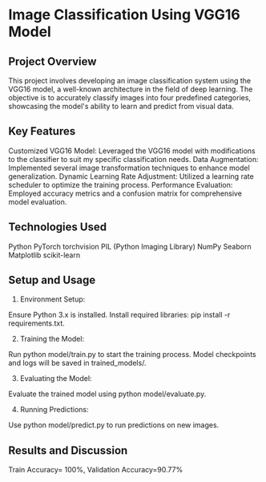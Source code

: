 # Image Classification Using VGG16 Model
## Project Overview
This project involves developing an image classification system using the VGG16 model, a well-known architecture in the field of deep learning. The objective is to accurately classify images into four predefined categories, showcasing the model's ability to learn and predict from visual data.

## Key Features
Customized VGG16 Model: Leveraged the VGG16 model with modifications to the classifier to suit my specific classification needs.
Data Augmentation: Implemented several image transformation techniques to enhance model generalization.
Dynamic Learning Rate Adjustment: Utilized a learning rate scheduler to optimize the training process.
Performance Evaluation: Employed accuracy metrics and a confusion matrix for comprehensive model evaluation.

## Technologies Used
Python
PyTorch
torchvision
PIL (Python Imaging Library)
NumPy
Seaborn
Matplotlib
scikit-learn

## Setup and Usage

1. Environment Setup:

Ensure Python 3.x is installed.
Install required libraries: pip install -r requirements.txt.

2. Training the Model:

Run python model/train.py to start the training process.
Model checkpoints and logs will be saved in trained_models/.

3. Evaluating the Model:

Evaluate the trained model using python model/evaluate.py.

4. Running Predictions:

Use python model/predict.py to run predictions on new images.

## Results and Discussion
Train Accuracy= 100%, 
Validation Accuracy=90.77%
